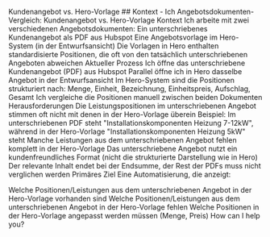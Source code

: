  Kundenangebot vs. Hero-Vorlage ## Kontext - Ich
Angebotsdokumenten-Vergleich: Kundenangebot vs. Hero-Vorlage
Kontext
Ich arbeite mit zwei verschiedenen Angebotsdokumenten:
Ein unterschriebenes Kundenangebot als PDF aus Hubspot
Eine Angebotsvorlage im Hero-System (in der Entwurfsansicht)
Die Vorlagen in Hero enthalten standardisierte Positionen, die oft von den tatsächlich unterschriebenen Angeboten abweichen
Aktueller Prozess
Ich öffne das unterschriebene Kundenangebot (PDF) aus Hubspot
Parallel öffne ich in Hero dasselbe Angebot in der Entwurfsansicht
Im Hero-System sind die Positionen strukturiert nach: Menge, Einheit, Bezeichnung, Einheitspreis, Aufschlag, Gesamt
Ich vergleiche die Positionen manuell zwischen beiden Dokumenten
Herausforderungen
Die Leistungspositionen im unterschriebenen Angebot stimmen oft nicht mit denen in der Hero-Vorlage überein
Beispiel: Im unterschriebenen PDF steht "Installationskomponenten Heizung 7-12kW", während in der Hero-Vorlage "Installationskomponenten Heizung 5kW" steht
Manche Leistungen aus dem unterschriebenen Angebot fehlen komplett in der Hero-Vorlage
Das unterschriebene Angebot nutzt ein kundenfreundliches Format (nicht die strukturierte Darstellung wie in Hero)
Der relevante Inhalt endet bei der Endsumme, der Rest der PDFs muss nicht verglichen werden
Primäres Ziel
Eine Automatisierung, die anzeigt:

Welche Positionen/Leistungen aus dem unterschriebenen Angebot in der Hero-Vorlage vorhanden sind
Welche Positionen/Leistungen aus dem unterschriebenen Angebot in der Hero-Vorlage fehlen
Welche Positionen in der Hero-Vorlage angepasst werden müssen (Menge, Preis)
How can I help you?

